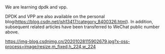 We are learning dpdk and vpp.

 DPDK and VPP are also available on the personal blog(https://blog.csdn.net/jsh13417/category_8400326.html).
 In addition, subsequent related articles have been transferred to WeChat public number above.
 
 https://img-blog.csdnimg.cn/20201028115902679.jpg?x-oss-process=image/resize,m_fixed,h_224,w_224
